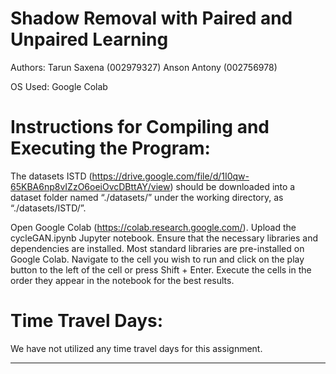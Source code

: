 # Shadow Removal with Paired and Unpaired Learning

Authors:
Tarun Saxena (002979327)
Anson Antony (002756978)

OS Used: Google Colab

# Instructions for Compiling and Executing the Program:

The datasets ISTD (https://drive.google.com/file/d/1I0qw-65KBA6np8vIZzO6oeiOvcDBttAY/view) should be downloaded into a dataset folder named “./datasets/” under the working directory, as “./datasets/ISTD/”.

Open Google Colab (https://colab.research.google.com/).
Upload the cycleGAN.ipynb Jupyter notebook.
Ensure that the necessary libraries and dependencies are installed. Most standard libraries are pre-installed on Google Colab.
Navigate to the cell you wish to run and click on the play button to the left of the cell or press Shift + Enter.
Execute the cells in the order they appear in the notebook for the best results.

# Time Travel Days:
We have not utilized any time travel days for this assignment.

---
